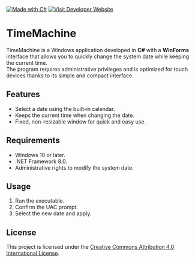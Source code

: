 [![Made with C#](https://img.shields.io/badge/Made_with-C%23-blue?logo=dotnet)](https://dotnet.microsoft.com/it-it/languages/csharp)
[![Visit Developer Website](https://img.shields.io/badge/Visit_Developer_Website-anSofts-red)](https://ansofts.it)
# TimeMachine

TimeMachine is a Windows application developed in **C#** with a **WinForms** interface that allows you to quickly change the system date while keeping the current time.  
The program requires administrative privileges and is optimized for touch devices thanks to its simple and compact interface.

## Features
- Select a date using the built-in calendar.
- Keeps the current time when changing the date.
- Fixed, non-resizable window for quick and easy use.

## Requirements
- Windows 10 or later.
- .NET Framework 8.0.
- Administrative rights to modify the system date.

## Usage
1. Run the executable.
2. Confirm the UAC prompt.
3. Select the new date and apply.

## License
This project is licensed under the [Creative Commons Attribution 4.0 International License](LICENSE.txt).
